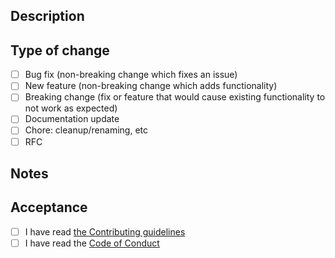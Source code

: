 ## Description
<!-- Please include a summary of the change and which issue is fixed. Please also include relevant motivation and context. List any dependencies that are required for this change. -->
## Type of change
<!--  Please delete options that are not relevant or write your own. -->
- [ ] Bug fix (non-breaking change which fixes an issue)  
- [ ] New feature (non-breaking change which adds functionality)  
- [ ] Breaking change (fix or feature that would cause existing functionality to not work as expected)  
- [ ] Documentation update  
- [ ] Chore: cleanup/renaming, etc  
- [ ] RFC  
## Notes
<!--  This is a great place to add images or possible improvements -->
<!--  Remember you can use "Closes #106" to close Issue 106 (or any number) -->

## Acceptance
<!--  We need to make sure everything stays up to standard. -->
- [ ] I have read [the Contributing guidelines](CONTRIBUTING.md)
- [ ] I have read the [Code of Conduct](CODE_OF_CONDUCT.md) 